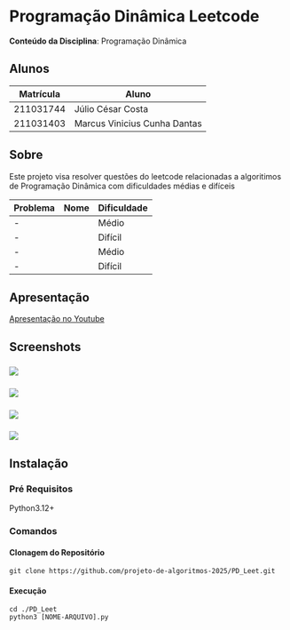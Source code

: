 # Programação Dinâmica Leetcode

**Conteúdo da Disciplina**: Programação Dinâmica<br>

## Alunos
|Matrícula | Aluno |
| -- | -- |
| 211031744  |  Júlio César Costa |
| 211031403  |  Marcus Vinicius Cunha Dantas |


## Sobre 
Este projeto visa resolver questões do leetcode relacionadas a algoritimos de Programação Dinâmica com dificuldades médias e difíceis

| Problema | Nome                                   | Dificuldade |
|----------|----------------------------------------|-------------|
| -      | []()                        | Médio       |
| -     | []()                        | Difícil     |
| -     | []()                        | Médio       |
| -    | []()                        | Difícil     |

## Apresentação

[Apresentação no Youtube]()

## Screenshots

### [](LINK)

![](./img/IMAGEM.png)

### [](LINK)

![](./img/IMAGEM.png)

### [](LINK)

![](./img/IMAGEM.png)

### [](LINK)

![](./img/IMAGEM.png)


## Instalação
### Pré Requisitos
Python3.12+
### Comandos
#### Clonagem do Repositório
```git clone https://github.com/projeto-de-algoritmos-2025/PD_Leet.git```
#### Execução
```cd ./PD_Leet```<br>
```python3 [NOME-ARQUIVO].py```


